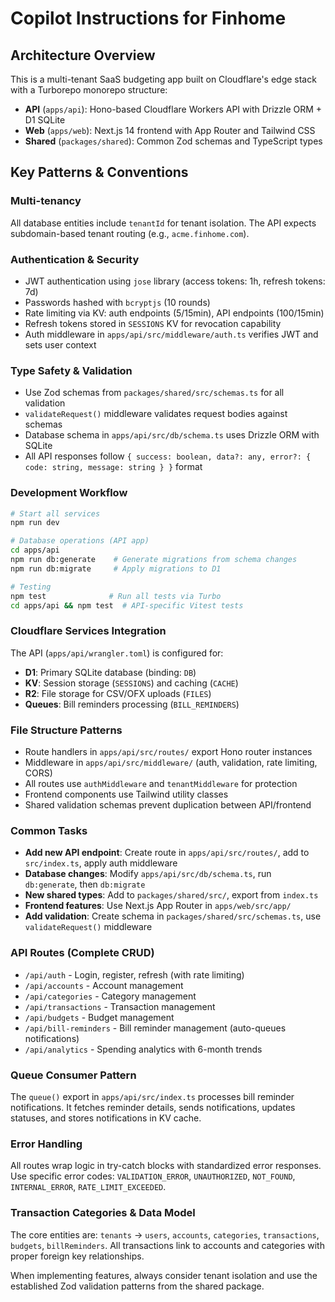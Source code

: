 # Copilot Instructions for Finhome

## Architecture Overview
This is a multi-tenant SaaS budgeting app built on Cloudflare's edge stack with a Turborepo monorepo structure:
- **API** (`apps/api`): Hono-based Cloudflare Workers API with Drizzle ORM + D1 SQLite
- **Web** (`apps/web`): Next.js 14 frontend with App Router and Tailwind CSS  
- **Shared** (`packages/shared`): Common Zod schemas and TypeScript types

## Key Patterns & Conventions

### Multi-tenancy
All database entities include `tenantId` for tenant isolation. The API expects subdomain-based tenant routing (e.g., `acme.finhome.com`).

### Authentication & Security
- JWT authentication using `jose` library (access tokens: 1h, refresh tokens: 7d)
- Passwords hashed with `bcryptjs` (10 rounds)
- Rate limiting via KV: auth endpoints (5/15min), API endpoints (100/15min)
- Refresh tokens stored in `SESSIONS` KV for revocation capability
- Auth middleware in `apps/api/src/middleware/auth.ts` verifies JWT and sets user context

### Type Safety & Validation
- Use Zod schemas from `packages/shared/src/schemas.ts` for all validation
- `validateRequest()` middleware validates request bodies against schemas
- Database schema in `apps/api/src/db/schema.ts` uses Drizzle ORM with SQLite
- All API responses follow `{ success: boolean, data?: any, error?: { code: string, message: string } }` format

### Development Workflow
```bash
# Start all services
npm run dev

# Database operations (API app)
cd apps/api
npm run db:generate    # Generate migrations from schema changes
npm run db:migrate     # Apply migrations to D1

# Testing
npm test              # Run all tests via Turbo
cd apps/api && npm test  # API-specific Vitest tests
```

### Cloudflare Services Integration
The API (`apps/api/wrangler.toml`) is configured for:
- **D1**: Primary SQLite database (binding: `DB`)
- **KV**: Session storage (`SESSIONS`) and caching (`CACHE`)
- **R2**: File storage for CSV/OFX uploads (`FILES`)  
- **Queues**: Bill reminders processing (`BILL_REMINDERS`)

### File Structure Patterns
- Route handlers in `apps/api/src/routes/` export Hono router instances
- Middleware in `apps/api/src/middleware/` (auth, validation, rate limiting, CORS)
- All routes use `authMiddleware` and `tenantMiddleware` for protection
- Frontend components use Tailwind utility classes
- Shared validation schemas prevent duplication between API/frontend

### Common Tasks
- **Add new API endpoint**: Create route in `apps/api/src/routes/`, add to `src/index.ts`, apply auth middleware
- **Database changes**: Modify `apps/api/src/db/schema.ts`, run `db:generate`, then `db:migrate`
- **New shared types**: Add to `packages/shared/src/`, export from `index.ts`
- **Frontend features**: Use Next.js App Router in `apps/web/src/app/`
- **Add validation**: Create schema in `packages/shared/src/schemas.ts`, use `validateRequest()` middleware

### API Routes (Complete CRUD)
- `/api/auth` - Login, register, refresh (with rate limiting)
- `/api/accounts` - Account management
- `/api/categories` - Category management
- `/api/transactions` - Transaction management
- `/api/budgets` - Budget management
- `/api/bill-reminders` - Bill reminder management (auto-queues notifications)
- `/api/analytics` - Spending analytics with 6-month trends

### Queue Consumer Pattern
The `queue()` export in `apps/api/src/index.ts` processes bill reminder notifications. It fetches reminder details, sends notifications, updates statuses, and stores notifications in KV cache.

### Error Handling
All routes wrap logic in try-catch blocks with standardized error responses. Use specific error codes: `VALIDATION_ERROR`, `UNAUTHORIZED`, `NOT_FOUND`, `INTERNAL_ERROR`, `RATE_LIMIT_EXCEEDED`.

### Transaction Categories & Data Model
The core entities are: `tenants` → `users`, `accounts`, `categories`, `transactions`, `budgets`, `billReminders`. All transactions link to accounts and categories with proper foreign key relationships.

When implementing features, always consider tenant isolation and use the established Zod validation patterns from the shared package.